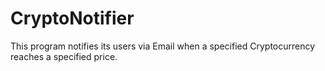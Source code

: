 # CryptoNotifier
This program notifies its users via Email when a specified Cryptocurrency reaches a specified price.
